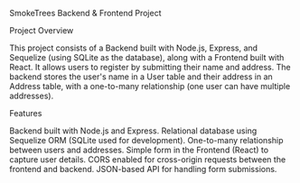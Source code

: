 SmokeTrees Backend & Frontend Project


Project Overview

This project consists of a Backend built with Node.js, Express, and Sequelize (using SQLite as the database), along with a Frontend built with React. It allows users to register by submitting their name and address. The backend stores the user's name in a User table and their address in an Address table, with a one-to-many relationship (one user can have multiple addresses).

Features

Backend built with Node.js and Express.
Relational database using Sequelize ORM (SQLite used for development).
One-to-many relationship between users and addresses.
Simple form in the Frontend (React) to capture user details.
CORS enabled for cross-origin requests between the frontend and backend.
JSON-based API for handling form submissions.